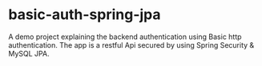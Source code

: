# basic-auth-spring-jpa

A demo project explaining the backend authentication using Basic http authentication.
The app is  a restful Api secured by using Spring Security & MySQL JPA. 
